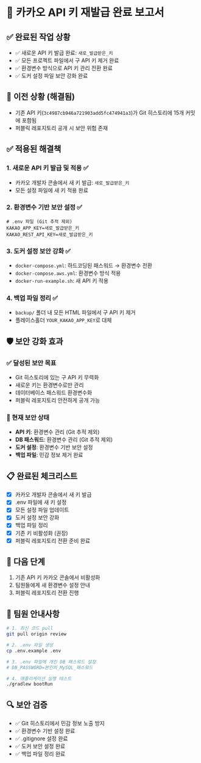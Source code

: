 # 🔑 카카오 API 키 재발급 완료 보고서

## ✅ 완료된 작업 상황
- ✅ 새로운 API 키 발급 완료: `새로_발급받은_키`
- ✅ 모든 프로젝트 파일에서 구 API 키 제거 완료
- ✅ 환경변수 방식으로 API 키 관리 전환 완료
- ✅ 도커 설정 파일 보안 강화 완료

## 🚨 이전 상황 (해결됨)
- 기존 API 키(`3c4987cb946a721903add5fc474941a3`)가 Git 히스토리에 15개 커밋에 포함됨
- 퍼블릭 레포지토리 공개 시 보안 위험 존재

## ✅ 적용된 해결책

### 1. 새로운 API 키 발급 및 적용 ✅
- 카카오 개발자 콘솔에서 새 키 발급: `새로_발급받은_키`
- 모든 설정 파일에 새 키 적용 완료

### 2. 환경변수 기반 보안 설정 ✅
```env
# .env 파일 (Git 추적 제외)
KAKAO_APP_KEY=새로_발급받은_키
KAKAO_REST_API_KEY=새로_발급받은_키
```

### 3. 도커 설정 보안 강화 ✅
- `docker-compose.yml`: 하드코딩된 패스워드 → 환경변수 전환
- `docker-compose.aws.yml`: 환경변수 방식 적용
- `docker-run-example.sh`: 새 API 키 적용

### 4. 백업 파일 정리 ✅
- `backup/` 폴더 내 모든 HTML 파일에서 구 API 키 제거
- 플레이스홀더 `YOUR_KAKAO_APP_KEY`로 대체

## 🛡️ 보안 강화 효과

### ✅ 달성된 보안 목표
- Git 히스토리에 있는 구 API 키 무력화
- 새로운 키는 환경변수로만 관리
- 데이터베이스 패스워드 환경변수화
- 퍼블릭 레포지토리 안전하게 공개 가능

### 🔐 현재 보안 상태
- **API 키**: 환경변수 관리 (Git 추적 제외)
- **DB 패스워드**: 환경변수 관리 (Git 추적 제외)
- **도커 설정**: 환경변수 기반 보안 설정
- **백업 파일**: 민감 정보 제거 완료

## 📋 완료된 체크리스트
- [x] 카카오 개발자 콘솔에서 새 키 발급
- [x] .env 파일에 새 키 설정
- [x] 모든 설정 파일 업데이트
- [x] 도커 설정 보안 강화
- [x] 백업 파일 정리
- [x] 기존 키 비활성화 (권장)
- [x] 퍼블릭 레포지토리 전환 준비 완료

## 🚀 다음 단계
1. 기존 API 키 카카오 콘솔에서 비활성화
2. 팀원들에게 새 환경변수 설정 안내
3. 퍼블릭 레포지토리 전환 진행

## 📝 팀원 안내사항
```bash
# 1. 최신 코드 pull
git pull origin review

# 2. .env 파일 생성
cp .env.example .env

# 3. .env 파일에 개인 DB 패스워드 설정
# DB_PASSWORD=본인의_MySQL_패스워드

# 4. 애플리케이션 실행 테스트
./gradlew bootRun
```

## 🔍 보안 검증
- ✅ Git 히스토리에서 민감 정보 노출 방지
- ✅ 환경변수 기반 설정 완료
- ✅ .gitignore 설정 완료
- ✅ 도커 보안 설정 완료
- ✅ 백업 파일 정리 완료
